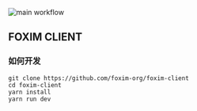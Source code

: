 ![main workflow](https://github.com/foxim-org/foxim-client/actions/workflows/main.yml/badge.svg)

## FOXIM CLIENT

### 如何开发

```
git clone https://github.com/foxim-org/foxim-client
cd foxim-client
yarn install
yarn run dev
```
